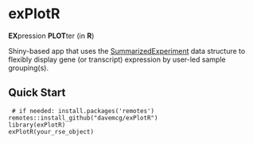 # exPlotR

**EX**pression **PLOT**ter (in **R**)

Shiny-based app that uses the [SummarizedExperiment](https://bioconductor.org/packages/release/bioc/html/SummarizedExperiment.html) data structure to flexibly display gene (or transcript) expression by user-led sample grouping(s).

## Quick Start
```
 # if needed: install.packages('remotes') 
remotes::install_github("davemcg/exPlotR")
library(exPlotR)
exPlotR(your_rse_object)
```
